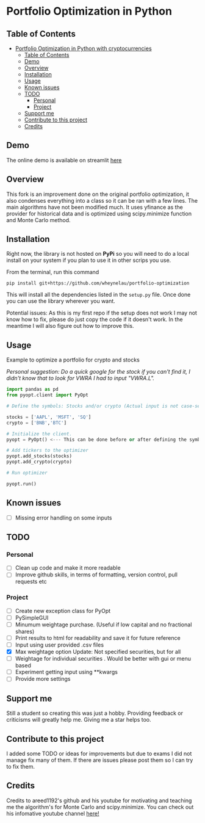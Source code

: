# Portfolio Optimization in Python

## Table of Contents

- [Portfolio Optimization in Python with cryptocurrencies](#portfolio-optimization-in-python-with-cryptocurrencies)
  - [Table of Contents](#table-of-contents)
  - [Demo](#demo)
  - [Overview](#overview)
  - [Installation](#installation)
  - [Usage](#usage)
  - [Known issues](#known-issues)
  - [TODO](#todo)
    - [Personal](#personal)
    - [Project](#project)
  - [Support me](#support-me)
  - [Contribute to this project](#contribute-to-this-project)
  - [Credits](#credits)

## Demo

The online demo is available on streamlit [here](https://portfolio-optimisation.streamlit.app/)

## Overview

This fork is an improvement done on the original portfolio optimization,
it also condenses everything into a class so it can be ran with a few lines.
The main algorithms have not been modified much.
It uses yfinance as the provider for historical data and is optimized using
scipy.minimize function and Monte Carlo method.

## Installation

Right now, the library is not hosted on **PyPi** so you will need to do a local
install on your system if you plan to use it in other scrips you use.

From the terminal, run this command

```console
pip install git+https://github.com/wheynelau/portfolio-optimization
```

This will install all the dependencies listed in the `setup.py` file. Once done
you can use the library wherever you want.

Potential issues: As this is my first repo if the setup does not work I may not know how to fix,
please do just copy the code if it doesn't work. In the meantime I will also figure out how to improve this.

## Usage

Example to optimize a portfolio for crypto and stocks

_Personal suggestion: Do a quick google for the stock if you can't find it, I didn't know that to look for
VWRA I had to input "VWRA.L"._

```python
import pandas as pd
from pyopt.client import PyOpt

# Define the symbols: Stocks and/or crypto (Actual input is not case-sensitive)

stocks = ['AAPL', 'MSFT', 'SQ']
crypto = ['BNB','BTC']

# Initialize the client.
pyopt = PyOpt() <--- This can be done before or after defining the symbols

# Add tickers to the optimizer
pyopt.add_stocks(stocks)
pyopt.add_crypto(crypto)

# Run optimizer

pyopt.run()
```

## Known issues

- [ ] Missing error handling on some inputs

## TODO

### Personal

- [ ] Clean up code and make it more readable
- [ ] Improve github skills, in terms of formatting, version control, pull requests etc

### Project
- [ ] Create new exception class for PyOpt
- [ ] PySimpleGUI
- [ ] Minumum weightage purchase. (Useful if low capital and no fractional shares)
- [ ] Print results to html for readability and save it for future reference
- [ ] Input using user provided .csv files
- [x] Max weightage option Update: Not specified securities, but for all
- [ ] Weightage for individual securities . Would be better with gui or menu based
- [ ] Experiment getting input using **kwargs
- [ ] Provide more settings

## Support me

Still a student so creating this was just a hobby. Providing feedback or criticisms will greatly help me.
Giving me a star helps too.

## Contribute to this project

I added some TODO or ideas for improvements but due to exams I did not manage fix many of them.
If there are issues please post them so I can try to fix them.

## Credits

Credits to areed1192's github and his youtube for motivating and teaching me the algorithm's for
Monte Carlo and scipy.minimize. You can check out his infomative youtube channel [here!](https://www.youtube.com/c/SigmaCoding)
